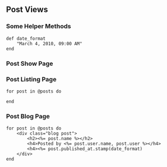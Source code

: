 ## Post Views

### Some Helper Methods

	def date_format
		"March 4, 2010, 09:00 AM"
	end

### Post Show Page

### Post Listing Page
	for post in @posts do

	end

### Post Blog Page

	for post in @posts do
		<div class="blog post">
			<h2><%= post.name %></h2>
			<h4>Posted by <%= post.user.name, post.user %></h4>
			<h4><%= post.published_at.stamp(date_format)
		</div>
	end